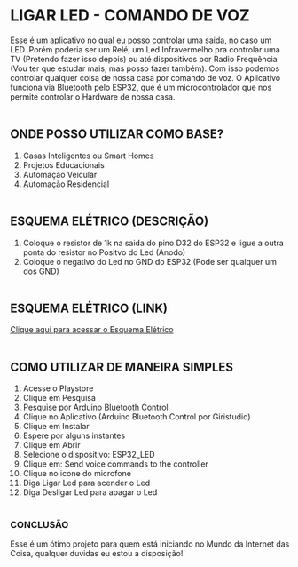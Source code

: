 # LIGAR LED - COMANDO DE VOZ

Esse é um aplicativo no qual eu posso controlar uma saida, no caso um LED. Porém poderia ser um Relé, um Led Infravermelho pra controlar uma TV (Pretendo fazer isso depois) ou até dispositivos por Radio Frequência (Vou ter que estudar mais, mas posso fazer também). Com isso podemos controlar qualquer coisa de nossa casa por comando de voz. O Aplicativo funciona via Bluetooth pelo ESP32, que é um microcontrolador que nos permite controlar o Hardware de nossa casa.<br></br>

## ONDE POSSO UTILIZAR COMO BASE?

1. Casas Inteligentes ou Smart Homes
2. Projetos Educacionais
3. Automação Veicular
4. Automação Residencial<br></br>

## ESQUEMA ELÉTRICO (DESCRIÇÃO)

1. Coloque o resistor de 1k na saida do pino D32 do ESP32 e ligue a outra ponta do resistor no Positvo do Led (Anodo)
2. Coloque o negativo do Led no GND do ESP32 (Pode ser qualquer um dos GND)<br></br>

## ESQUEMA ELÉTRICO (LINK)
[Clique aqui para acessar o Esquema Elétrico](https://github.com/Paulo19961944/Led-Comando-Voz/blob/main/Esquema%20Eletrico%20-%20LED.png)<br></br>

## COMO UTILIZAR DE MANEIRA SIMPLES

1. Acesse o Playstore
2. Clique em Pesquisa
3. Pesquise por Arduino Bluetooth Control
4. Clique no Aplicativo (Arduino Bluetooth Control por Giristudio)
5. Clique em Instalar
6. Espere por alguns instantes
7. Clique em Abrir
8. Selecione o dispositivo: ESP32_LED
9. Clique em: Send voice commands to the controller
10. Clique no icone do microfone
11. Diga Ligar Led para acender o Led
12. Diga Desligar Led para apagar o Led<br></br>

### CONCLUSÃO

Esse é um ótimo projeto para quem está iniciando no Mundo da Internet das Coisa, qualquer duvidas eu estou a disposição!
